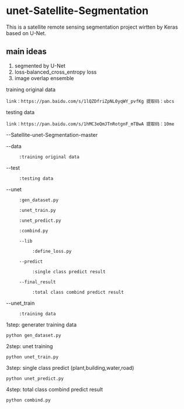 # unet-Satellite-Segmentation

This is a satellite remote sensing segmentation project wirtten by Keras based on U-Net.

## main ideas
1. segmented by U-Net
2. loss-balanced_cross_entropy loss
3. image overlap ensemble



training original data
```
link：https://pan.baidu.com/s/1lQZDfriZpNL0yqWY_pvfKg 提取码：ubcs 
```


testing data
```
link：https://pan.baidu.com/s/1hMC3eQmJTnRotgnF_mTBwA 提取码：10me 
```



--Satellite-unet-Segmentation-master

   --data
   
         :training original data
         
   --test
   
         :testing data
         
   --unet
   
         :gen_dataset.py
         
         :unet_train.py
         
         :unet_predict.py
         
         :combind.py
        
         --lib
         
              :define_loss.py
              
         --predict
         
              :single class predict result
              
         --final_result
         
              :total class combind predict result
         
   --unet_train
   
         :training data


1step:
generater training data
```
python gen_dataset.py
```

2step:
unet training
```
python unet_train.py
```

3step:
single class predict (plant,building,water,road)
```
python unet_predict.py
```

4step:
total class combind predict result
```
python combind.py
```
